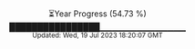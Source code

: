 <p align="center">
⏳Year Progress (54.73 %) <br>
████████████████▁▁▁▁▁▁▁▁▁▁▁▁▁▁ <br>
<sub>Updated: Wed, 19 Jul 2023 18:20:07 GMT</sub>
</p>

